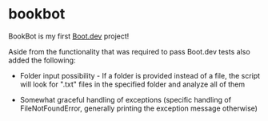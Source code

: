 # bookbot

BookBot is my first [Boot.dev](https://www.boot.dev) project!

Aside from the functionality that was required to pass Boot.dev tests also added the following:

- Folder input possibility - If a folder is provided instead of a file, the script will look for ".txt" files in the specified folder and analyze all of them

- Somewhat graceful handling of exceptions (specific handling of FileNotFoundError, generally printing the exception message otherwise)
